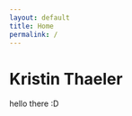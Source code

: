 ```yaml
---
layout: default
title: Home
permalink: /
---
```


<!-- Your homepage content goes here -->
<h1>Kristin Thaeler</h1>
<p>hello there :D</p>
